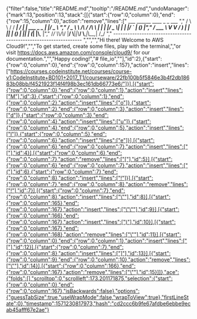 {"filter":false,"title":"README.md","tooltip":"/README.md","undoManager":{"mark":13,"position":13,"stack":[[{"start":{"row":0,"column":0},"end":{"row":15,"column":0},"action":"remove","lines":["         ___        ______     ____ _                 _  ___  ","        / \\ \\      / / ___|   / ___| | ___  _   _  __| |/ _ \\ ","       / _ \\ \\ /\\ / /\\___ \\  | |   | |/ _ \\| | | |/ _` | (_) |","      / ___ \\ V  V /  ___) | | |___| | (_) | |_| | (_| |\\__, |","     /_/   \\_\\_/\\_/  |____/   \\____|_|\\___/ \\__,_|\\__,_|  /_/ "," ----------------------------------------------------------------- ","","","Hi there! Welcome to AWS Cloud9!","","To get started, create some files, play with the terminal,","or visit https://docs.aws.amazon.com/console/cloud9/ for our documentation.","","Happy coding!","# file_io",""],"id":2},{"start":{"row":0,"column":0},"end":{"row":0,"column":157},"action":"insert","lines":["https://courses.codeinstitute.net/courses/course-v1:CodeInstitute+BD101+2017_T1/courseware/22fb100b5f5846e3b4f2db18683b08bb/f4521923f14f4f98b3ec161db66773e6/"]}],[{"start":{"row":0,"column":0},"end":{"row":0,"column":1},"action":"insert","lines":["M"],"id":3},{"start":{"row":0,"column":1},"end":{"row":0,"column":2},"action":"insert","lines":["o"]},{"start":{"row":0,"column":2},"end":{"row":0,"column":3},"action":"insert","lines":["d"]},{"start":{"row":0,"column":3},"end":{"row":0,"column":4},"action":"insert","lines":["u"]},{"start":{"row":0,"column":4},"end":{"row":0,"column":5},"action":"insert","lines":["l"]},{"start":{"row":0,"column":5},"end":{"row":0,"column":6},"action":"insert","lines":["e"]}],[{"start":{"row":0,"column":6},"end":{"row":0,"column":7},"action":"insert","lines":["["],"id":4}],[{"start":{"row":0,"column":6},"end":{"row":0,"column":7},"action":"remove","lines":["["],"id":5}],[{"start":{"row":0,"column":6},"end":{"row":0,"column":7},"action":"insert","lines":["("],"id":6},{"start":{"row":0,"column":7},"end":{"row":0,"column":8},"action":"insert","lines":["!"]}],[{"start":{"row":0,"column":7},"end":{"row":0,"column":8},"action":"remove","lines":["!"],"id":7}],[{"start":{"row":0,"column":7},"end":{"row":0,"column":8},"action":"insert","lines":["\""],"id":8}],[{"start":{"row":0,"column":165},"end":{"row":0,"column":167},"action":"insert","lines":["\"\""],"id":9}],[{"start":{"row":0,"column":166},"end":{"row":0,"column":167},"action":"insert","lines":[")"],"id":10}],[{"start":{"row":0,"column":167},"end":{"row":0,"column":168},"action":"remove","lines":["\""],"id":11}],[{"start":{"row":0,"column":0},"end":{"row":0,"column":1},"action":"insert","lines":["["],"id":12}],[{"start":{"row":0,"column":7},"end":{"row":0,"column":8},"action":"insert","lines":["]"],"id":13}],[{"start":{"row":0,"column":9},"end":{"row":0,"column":10},"action":"remove","lines":["\""],"id":14}],[{"start":{"row":0,"column":166},"end":{"row":0,"column":167},"action":"remove","lines":["\""],"id":15}]]},"ace":{"folds":[],"scrolltop":0,"scrollleft":173.201171875,"selection":{"start":{"row":0,"column":0},"end":{"row":0,"column":167},"isBackwards":false},"options":{"guessTabSize":true,"useWrapMode":false,"wrapToView":true},"firstLineState":0},"timestamp":1571230817973,"hash":"cd2ccc6b9fe67afdbe6ebbe9ecab45afff67e2ae"}